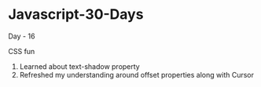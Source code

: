 # Javascript-30-Days


Day - 16

CSS fun

1. Learned about text-shadow property
2. Refreshed my understanding around offset properties along with Cursor